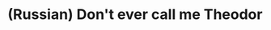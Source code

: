 ---
layout: default
category: mega
lang: en
title: (Russian) Don't ever call me Theodor
slug: ted-co
tags: cinema conference fan flash fun information iphone 
postid: 603
translated: no
---